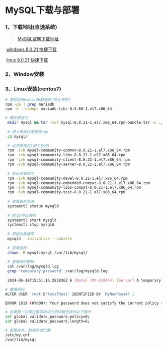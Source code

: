 # MySQL下载与部署

### 1、下载地址(自选系统)

> [MySQL官网下载地址](https://downloads.mysql.com/archives/community/)

​	[windows 8.0.21 快捷下载](https://downloads.mysql.com/archives/get/p/23/file/mysql-8.0.21-winx64.zip)

​	[linux 8.0.21 快捷下载](https://downloads.mysql.com/archives/get/p/23/file/mysql-8.0.21-1.el7.x86_64.rpm-bundle.tar)

### 2、Window安装

### 3、Linux安装(centos7)

```bash
# 删除自带mariadb数据库(防止冲突)
rpm -qa | grep mariadb
rpm -e --nodeps mariadb-libs-5.5.68-1.el7.x86_64

# 解压安装包
 mkdir mysql && tar -xvf mysql-8.0.21-1.el7.x86_64.rpm-bundle.tar -C ./mysql
 
 # 进入安装目录安装rpm
 cd mysql/
 
 # 必须安装包(逐个执行)
 rpm -ivh mysql-community-common-8.0.21-1.el7.x86_64.rpm
 rpm -ivh mysql-community-libs-8.0.21-1.el7.x86_64.rpm
 rpm -ivh mysql-community-client-8.0.21-1.el7.x86_64.rpm
 rpm -ivh mysql-community-server-8.0.21-1.el7.x86_64.rpm
 
 # 非必须安装包
 rpm -ivh mysql-community-devel-8.0.21-1.el7.x86_64.rpm
 rpm -ivh mysql-community-embedded-compat-8.0.21-1.el7.x86_64.rpm
 rpm -ivh mysql-community-libs-compat-8.0.21-1.el7.x86_64.rpm
 rpm -ivh mysql-community-test-8.0.21-1.el7.x86_64.rpm
 
 # 查看服务状态
 systemctl status mysqld
 
 # 启动/停止服务
 systemctl start mysqld
 systemctl stop mysqld
 
 # 初始化数据库
 mysqld --initialize --console
 
 # 目录授权
 chown -R mysql:mysql /var/lib/mysql/
 
 # 查看临时密码
 cat /var/log/mysqld.log
 grep 'temporary password' /var/log/mysqld.log
 
 2024-06-18T15:51:16.283836Z 6 [Note] [MY-010454] [Server] A temporary password is generated for root@localhost: >xvMKo-+>3Cb

# 重置密码
ALTER USER 'root'@'localhost' IDENTIFIED BY 'MyNewPass4!';

ERROR 1819 (HY000): Your password does not satisfy the current policy requirements

# 如果第一次像设置简单点的密码就先执行以下两行
set global validate_password.policy=0;
set global validate_password.length=6;

# 配置文件、数据存储位置
/etc/my.cnf
/var/lib/mysql 
 
```

